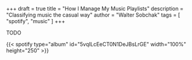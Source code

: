 +++ 
draft = true
title = "How I Manage My Music Playlists"
description = "Classifying music the casual way"
author = "Walter Sobchak"
tags = [
    "spotify",
    "music"
]
+++

TODO

{{< spotify type="album" id="5vqILcEeCT0N1DeJBsLrGE" width="100%" height="250" >}}